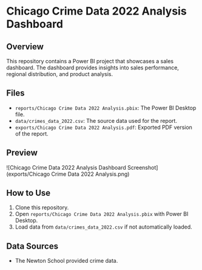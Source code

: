 # Chicago Crime Data 2022 Analysis Dashboard

## Overview
This repository contains a Power BI project that showcases a sales dashboard. The dashboard provides insights into sales performance, regional distribution, and product analysis.

## Files
- `reports/Chicago Crime Data 2022 Analysis.pbix`: The Power BI Desktop file.
- `data/crimes_data_2022.csv`: The source data used for the report.
- `exports/Chicago Crime Data 2022 Analysis.pdf`: Exported PDF version of the report.

## Preview
![Chicago Crime Data 2022 Analysis Dashboard Screenshot] (exports/Chicago Crime Data 2022 Analysis.png)

## How to Use
1. Clone this repository.
2. Open `reports/Chicago Crime Data 2022 Analysis.pbix` with Power BI Desktop.
3. Load data from `data/crimes_data_2022.csv` if not automatically loaded.

## Data Sources
- The Newton School provided crime data.
